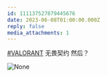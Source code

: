 ```yaml
---
id: 111137527879445676
date: 2023-06-08T01:00:00.000Z
reply: false
media_attachments: 1
---
```


[#VALORANT](https://e5n.cc/tags/VALORANT) 无畏契约 然后？

![None](https://files.e5n.cc/media_attachments/files/111/219/375/474/009/480/original/db1ec13b5a57bdc1.webp)
